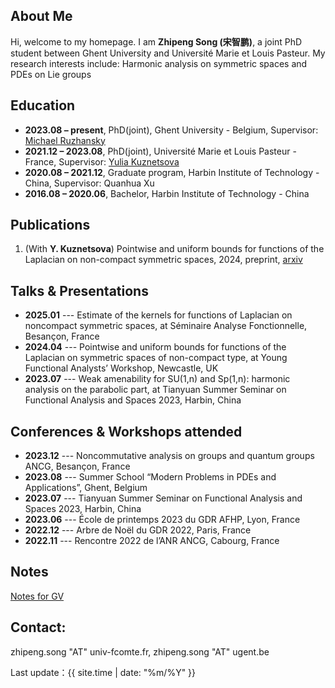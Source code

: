 ## About Me

Hi, welcome to my homepage. 
I am **Zhipeng Song (宋智鹏)**, a joint PhD student between Ghent University and Université Marie et Louis Pasteur. My research interests include: Harmonic analysis on symmetric spaces and PDEs on Lie groups

## Education

- **2023.08 – present**, PhD(joint), Ghent University - Belgium, Supervisor: [Michael Ruzhansky](https://ruzhansky.org) 
- **2021.12 – 2023.08**, PhD(joint), Université Marie et Louis Pasteur  - France, Supervisor: [Yulia Kuznetsova](https://ykuznetsova.pages.math.cnrs.fr/index.html)
- **2020.08 – 2021.12**, Graduate program, Harbin Institute of Technology  - China, Supervisor: Quanhua Xu
- **2016.08 – 2020.06**, Bachelor, Harbin Institute of Technology  - China

  
## Publications

1. (With **Y. Kuznetsova**) Pointwise and uniform bounds for functions of the Laplacian on non-compact symmetric spaces, 2024, preprint, [arxiv](https://doi.org/10.48550/arXiv.2409.02688)

## Talks & Presentations

- **2025.01** --- Estimate of the kernels for functions of Laplacian on noncompact symmetric spaces, at Séminaire Analyse Fonctionnelle, Besançon, France
- **2024.04** --- Pointwise and uniform bounds for functions of the Laplacian on symmetric spaces of non-compact type, at Young Functional Analysts’ Workshop, Newcastle, UK
- **2023.07** --- Weak amenability for SU(1,n) and Sp(1,n): harmonic analysis on the parabolic part, at Tianyuan Summer Seminar on Functional Analysis and Spaces 2023, Harbin, China 

## Conferences & Workshops attended

- **2023.12** --- Noncommutative analysis on groups and quantum groups ANCG, Besançon, France
- **2023.08** --- Summer School “Modern Problems in PDEs and Applications”, Ghent, Belgium 
- **2023.07** --- Tianyuan Summer Seminar on Functional Analysis and Spaces 2023, Harbin, China
- **2023.06** --- École de printemps 2023 du GDR AFHP, Lyon, France 
- **2022.12** --- Arbre de Noël du GDR 2022, Paris, France 
- **2022.11** --- Rencontre 2022 de l’ANR ANCG, Cabourg, France

## Notes

[Notes for GV](./GV.pdf)


## Contact: 
zhipeng.song "AT" univ-fcomte.fr, zhipeng.song "AT" ugent.be

Last update：{{ site.time | date: "%m/%Y" }}

